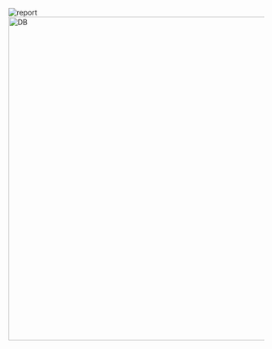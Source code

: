 ![report](https://github.com/user-attachments/assets/c973bf82-c9d0-41b3-9d12-41200bf36855)
<img width="602" height="638" alt="DB" src="https://github.com/user-attachments/assets/519c9c3a-d1ff-4398-95bb-3fe21f105f43" />

